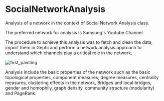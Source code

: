 # SocialNetworkAnalysis
 Analysis of a network in the context of Social Network Analysis class.

 The preferred network for analysis is Samsung's Youtube Channel.

 The procedure to achieve this analysis was to fetch and clean the data, import them in Gephi and perform a network analysis approach to understand
which channels play a critical role in the network.

![first_painting](https://github.com/konstantinosKatsamis/SocialNetworkAnalysis/assets/75335809/a6df9a82-bb92-43aa-81c4-5abf738ddbd2)

 Analysis include the basic properties of the network such as the basic topological properties, component measures, degree measures, centrality measures, clustering effects in the network, Bridges and local bridges, gender and homophily, graph density, community structure (modularity) and PageRank.


